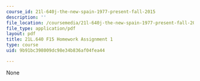 ```yaml
---
course_id: 21l-640j-the-new-spain-1977-present-fall-2015
description: ''
file_location: /coursemedia/21l-640j-the-new-spain-1977-present-fall-2015/9b91bc398009dc98e34b836af04fea44_MIT21L_640JF15_HW_ses1.pdf
file_type: application/pdf
layout: pdf
title: 21L.640 F15 Homework Assignment 1
type: course
uid: 9b91bc398009dc98e34b836af04fea44

---
```

None